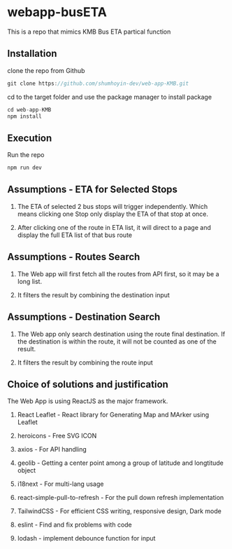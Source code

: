 # webapp-busETA

This is a repo that mimics KMB Bus ETA partical function

## Installation

clone the repo from Github

```js
git clone https://github.com/shumhoyin-dev/web-app-KMB.git
```

cd to the target folder and use the package manager to install package

```js
cd web-app-KMB
npm install
```

## Execution

Run the repo

```js
npm run dev
```

## Assumptions - ETA for Selected Stops

1. The ETA of selected 2 bus stops will trigger independently. Which means clicking one Stop only display the ETA of that stop at once.

2. After clicking one of the route in ETA list, it will direct to a page and display the full ETA list of that bus route

## Assumptions - Routes Search

1. The Web app will first fetch all the routes from API first, so it may be a long list.

2. It filters the result by combining the destination input

## Assumptions - Destination Search

1. The Web app only search destination using the route final destination. If the destination is within the route, it will not be counted as one of the result.

2. It filters the result by combining the route input

## Choice of solutions and justification

The Web App is using ReactJS as the major framework.

1. React Leaflet - React library for Generating Map and MArker using Leaflet

2. heroicons - Free SVG ICON

3. axios - For API handling

4. geolib - Getting a center point among a group of latitude and longtitude object

5. i18next - For multi-lang usage

6. react-simple-pull-to-refresh - For the pull down refresh implementation

7. TailwindCSS - For efficient CSS writing, responsive design, Dark mode

8. eslint - Find and fix problems with code

9. lodash - implement debounce function for input

